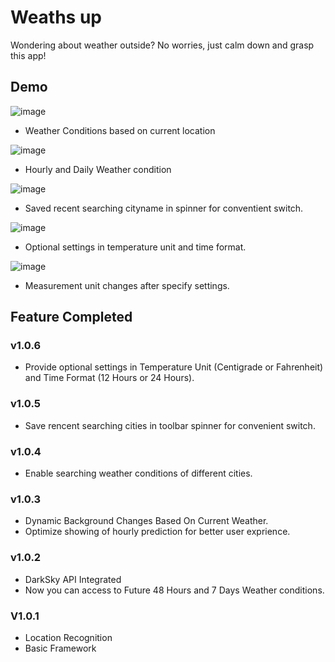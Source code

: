 # Weaths up

Wondering about weather outside? No worries, just calm down and grasp this app!



## Demo


![image](https://github.com/zaneran/Weaths_up/raw/master/raw/image_folder/First_page.png)
* Weather Conditions based on current location

![image](https://github.com/zaneran/Weaths_up/raw/master/raw/image_folder/hourly_folded.png)
* Hourly and Daily Weather condition

![image](https://github.com/zaneran/Weaths_up/raw/master/raw/image_folder/spinner_dropping.png)
* Saved recent searching cityname in spinner for conventient switch.

![image](https://github.com/zaneran/Weaths_up/raw/master/raw/image_folder/Setting.png)
* Optional settings in temperature unit and time format.

![image](https://github.com/zaneran/Weaths_up/raw/master/raw/image_folder/After_Setting.png)
* Measurement unit changes after specify settings.

## Feature Completed

### v1.0.6

* Provide optional settings in Temperature Unit (Centigrade or Fahrenheit) and Time Format (12 Hours or 24 Hours).

### v1.0.5

* Save rencent searching cities in toolbar spinner for convenient switch.

### v1.0.4

* Enable searching weather conditions of different cities.

### v1.0.3

* Dynamic Background Changes Based On Current Weather.
* Optimize showing of hourly prediction for better user exprience.

### v1.0.2

* DarkSky API Integrated
* Now you can access to Future 48 Hours and 7 Days Weather conditions.

### V1.0.1

* Location Recognition
* Basic Framework
